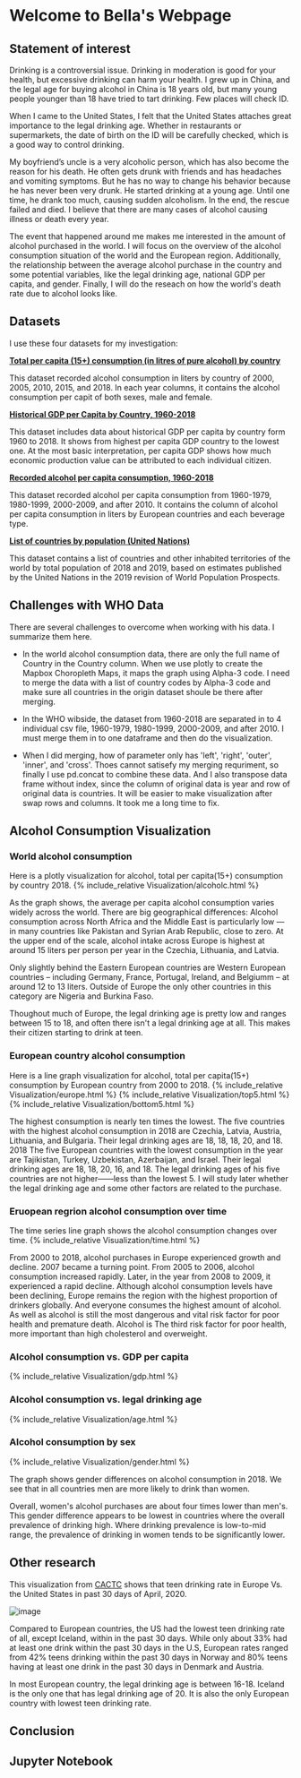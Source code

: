 # Welcome to Bella's Webpage

## Statement of interest

Drinking is a controversial issue. Drinking in moderation is good for your health, but excessive drinking can harm your health. I grew up in China, and the legal age for buying alcohol in China is 18 years old, but many young people younger than 18 have tried to tart drinking. Few places will check ID.

When I came to the United States, I felt that the United States attaches great importance to the legal drinking age. Whether in restaurants or supermarkets, the date of birth on the ID will be carefully checked, which is a good way to control drinking.

My boyfriend’s uncle is a very alcoholic person, which has also become the reason for his death. He often gets drunk with friends and has headaches and vomiting symptoms. But he has no way to change his behavior because he has never been very drunk. He started drinking at a young age. Until one time, he drank too much, causing sudden alcoholism. In the end, the rescue failed and died. I believe that there are many cases of alcohol causing illness or death every year.

The event that happened around me makes me interested in the amount of alcohol purchased in the world. I will focus on the overview of the alcohol consumption situation of the world and the European region. Additionally, the relationship between the average alcohol purchase in the country and some potential variables, like the legal drinking age, national GDP per capita, and gender. Finally, I will do the reseach on how the world's death rate due to alcohol looks like.

## Datasets
I use these four datasets for my investigation:  

[**Total per capita (15+) consumption (in litres of pure alcohol) by country**](https://apps.who.int/gho/data/node.main.A1029SDG3?lang=en)

This dataset recorded alcohol consumption in liters by country of 2000, 2005, 2010, 2015, and 2018. In each year columns, it contains the alcohol consumption per capit of both sexes, male and female. 

[**Historical GDP per Capita by Country, 1960-2018**](https://apps.who.int/gho/data/node.main.A1039?lang=en)

This dataset includes data about historical GDP per capita by country form 1960 to 2018. It shows from highest per capita GDP country to the lowest one. At the most basic interpretation, per capita GDP shows how much economic production value can be attributed to each individual citizen. 

[**Recorded alcohol per capita consumption, 1960-2018**](https://apps.who.int/gho/data/node.main-euro.A1022?lang=en&showonly=GISAH)

This dataset recorded alcohol per capita consumption from 1960-1979, 1980-1999, 2000-2009, and after 2010. It contains the column of alcohol per capita consumption in liters by European countries and each beverage type. 

[**List of countries by population (United Nations)**](https://en.wikipedia.org/wiki/List_of_countries_by_population_(United_Nations))

This dataset contains a list of countries and other inhabited territories of the world by total population of 2018 and 2019, based on estimates published by the United Nations in the 2019 revision of World Population Prospects.


## Challenges with WHO Data

There are several challenges to overcome when working with his data. I summarize them here.

* In the world alcohol consumption data, there are only the full name of Country in the Country column. When we use plotly to create the Mapbox Choropleth Maps, it maps the graph using Alpha-3 code. I need to merge the data with a list of country codes by Alpha-3 code and make sure all countries in the origin dataset shoule be there after merging. 

* In the WHO wibside, the dataset from 1960-2018 are separated in to 4 individual csv file, 1960-1979, 1980-1999, 2000-2009, and after 2010. I must merge them in to one dataframe and then do the visualization.

* When I did merging, how of parameter only has 'left', 'right', 'outer', 'inner', and 'cross'. Thoes cannot satisefy my merging requriment, so finally I use pd.concat to combine these data. And I also transpose data frame without index, since the column of original data is year and row of original data is countries. It will be easier to make visualization after swap rows and columns. It took me a long time to fix. 

## Alcohol Consumption Visualization

### World alcohol consumption

Here is a plotly visualization for alcohol, total per capita(15+) consumption by country 2018.
{% include_relative Visualization/alcoholc.html %}

As the graph shows, the average per capita alcohol consumption varies widely across the world. 
There are big geographical differences: Alcohol consumption across North Africa and the Middle East is particularly low — in many countries like Pakistan and Syrian Arab Republic, close to zero. At the upper end of the scale, alcohol intake across Europe is highest at around 15 liters per person per year in the Czechia, Lithuania, and Latvia. 

Only slightly behind the Eastern European countries are Western European countries – including Germany, France, Portugal, Ireland, and Belgiumm – at around 12 to 13 liters. Outside of Europe the only other countries in this category are Nigeria and Burkina Faso.

Thoughout much of Europe, the legal drinking age is pretty low and ranges between 15 to 18, and often there isn't a legal drinking age at all. This makes their citizen starting to drink at teen. 

### European country alcohol consumption

Here is a line graph visualization for alcohol, total per capita(15+) consumption by European country from 2000 to 2018. 
{% include_relative Visualization/europe.html %}
{% include_relative Visualization/top5.html %}
{% include_relative Visualization/bottom5.html %}

The highest consumption is nearly ten times the lowest. The five countries with the highest alcohol consumption in 2018 are Czechia, Latvia, Austria, Lithuania, and Bulgaria. Their legal drinking ages are 18, 18, 18, 20, and 18. 2018 The five European countries with the lowest consumption in the year are Tajikistan, Turkey, Uzbekistan, Azerbaijan, and Israel. Their legal drinking ages are 18, 18, 20, 16, and 18. The legal drinking ages of his five countries are not higher——less than the lowest 5. I will study later whether the legal drinking age and some other factors are related to the purchase. 

### Eruopean regrion alcohol consumption over time

The time series line graph shows the alcohol consumption changes over time. 
{% include_relative Visualization/time.html %}

From 2000 to 2018, alcohol purchases in Europe experienced growth and decline. 2007 became a turning point. From 2005 to 2006, alcohol consumption increased rapidly. Later, in the year from 2008 to 2009, it experienced a rapid decline. Although alcohol consumption levels have been declining, Europe remains the region with the highest proportion of drinkers globally.
And everyone consumes the highest amount of alcohol. As well as alcohol is still the most dangerous and vital risk factor for poor health and premature death. Alcohol is The third risk factor for poor health, more important than high cholesterol and overweight.
 

### Alcohol consumption vs. GDP per capita
{% include_relative Visualization/gdp.html %}

### Alcohol consumption vs. legal drinking age 
{% include_relative Visualization/age.html %}

### Alcohol consumption by sex
{% include_relative Visualization/gender.html %}

The graph shows gender differences on alcohol consumption in 2018. We see that in all countries men are more likely to drink than women.

Overall, women's alcohol purchases are about four times lower than men's. This gender difference appears to be lowest in countries where the overall prevalence of drinking high. Where drinking prevalence is low-to-mid range, the prevalence of drinking in women tends to be significantly lower. 


## Other research

This visualization from [CACTC](https://www.cortlandareactc.org/post/teen-drinking-in-europe-vs-the-united-states#:~:text=While%20only%20about%2033%20out,days%20in%20Denmark%20and%20Austria.) shows that teen drinking rate in Europe Vs. the United States in past 30 days of April, 2020. 

![image](https://static.wixstatic.com/media/c07c7f_a3ffa46bee974eb8af0fcd33f7702e1d~mv2.png/v1/fill/w_1000,h_1000,al_c,q_90/c07c7f_a3ffa46bee974eb8af0fcd33f7702e1d~mv2.webp)

Compared to European countries, the US had the lowest teen drinking rate of all, except Iceland, within in the past 30 days. While only about 33% had at least one drink within the past 30 days in the U.S, European rates ranged from 42% teens drinking within the past 30 days in Norway and 80% teens having at least one drink in the past 30 days in Denmark and Austria.   

In most European country, the legal drinking age is between 16-18. Iceland is the only one that has legal drinking age of 20. It is also the only European country with lowest teen drinking rate. 

## Conclusion

## Jupyter Notebook




